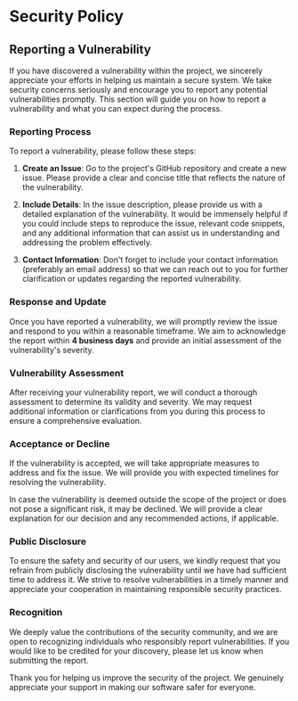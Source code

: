 # Security Policy

## Reporting a Vulnerability

If you have discovered a vulnerability within the project, we sincerely appreciate your efforts in helping us maintain a secure system. We take security concerns seriously and encourage you to report any potential vulnerabilities promptly. This section will guide you on how to report a vulnerability and what you can expect during the process.

### Reporting Process

To report a vulnerability, please follow these steps:

1. **Create an Issue**: Go to the project's GitHub repository and create a new issue. Please provide a clear and concise title that reflects the nature of the vulnerability.

2. **Include Details**: In the issue description, please provide us with a detailed explanation of the vulnerability. It would be immensely helpful if you could include steps to reproduce the issue, relevant code snippets, and any additional information that can assist us in understanding and addressing the problem effectively.

3. **Contact Information**: Don't forget to include your contact information (preferably an email address) so that we can reach out to you for further clarification or updates regarding the reported vulnerability.

### Response and Update

Once you have reported a vulnerability, we will promptly review the issue and respond to you within a reasonable timeframe. We aim to acknowledge the report within **4 business days** and provide an initial assessment of the vulnerability's severity.

### Vulnerability Assessment

After receiving your vulnerability report, we will conduct a thorough assessment to determine its validity and severity. We may request additional information or clarifications from you during this process to ensure a comprehensive evaluation.

### Acceptance or Decline

If the vulnerability is accepted, we will take appropriate measures to address and fix the issue. We will provide you with expected timelines for resolving the vulnerability.

In case the vulnerability is deemed outside the scope of the project or does not pose a significant risk, it may be declined. We will provide a clear explanation for our decision and any recommended actions, if applicable.

### Public Disclosure

To ensure the safety and security of our users, we kindly request that you refrain from publicly disclosing the vulnerability until we have had sufficient time to address it. We strive to resolve vulnerabilities in a timely manner and appreciate your cooperation in maintaining responsible security practices.

### Recognition

We deeply value the contributions of the security community, and we are open to recognizing individuals who responsibly report vulnerabilities. If you would like to be credited for your discovery, please let us know when submitting the report.

Thank you for helping us improve the security of the project. We genuinely appreciate your support in making our software safer for everyone.